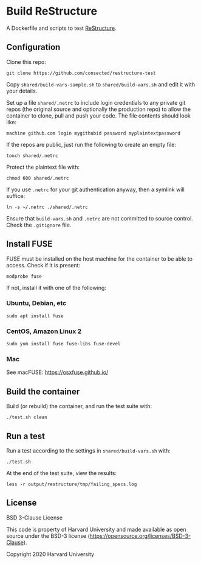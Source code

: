 # Build ReStructure

A Dockerfile and scripts to test [ReStructure](https://github.com/consected/restructure).

## Configuration

Clone this repo:

    git clone https://github.com/consected/restructure-test

Copy `shared/build-vars-sample.sh` to `shared/build-vars.sh` and edit it with your details.

Set up a file `shared/.netrc` to include login credentials to any private git repos (the original source
and optionally the production repo) to allow the container to clone, pull and push your code. The file
contents should look like:

    machine github.com login mygithubid password myplaintextpassword

If the repos are public, just run the following to create an empty file:

    touch shared/.netrc

Protect the plaintext file with:

    chmod 600 shared/.netrc

If you use `.netrc` for your git authentication anyway, then a symlink will suffice:

    ln -s ~/.netrc ./shared/.netrc

Ensure that `build-vars.sh` and `.netrc` are not committed to source control. Check the `.gitignore` file.

## Install FUSE

FUSE must be installed on the host machine for the container to be able to access. Check if it is present:

    modprobe fuse

If not, install it with one of the following:

### Ubuntu, Debian, etc

    sudo apt install fuse

### CentOS, Amazon Linux 2

    sudo yum install fuse fuse-libs fuse-devel

### Mac

See macFUSE: <https://osxfuse.github.io/>

## Build the container

Build (or rebuild) the container, and run the test suite with:

    ./test.sh clean

## Run a test

Run a test according to the settings in `shared/build-vars.sh` with:

    ./test.sh

At the end of the test suite, view the results:

    less -r output/restructure/tmp/failing_specs.log

## License

BSD 3-Clause License

This code is property of Harvard University
and made available as open source under the BSD-3 license
(<https://opensource.org/licenses/BSD-3-Clause>).

Copyright 2020 Harvard University
